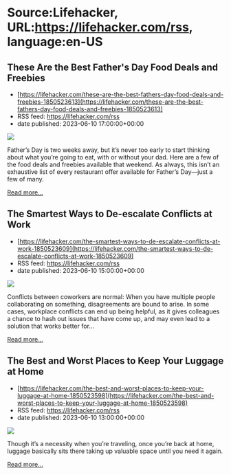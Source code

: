 # Source:Lifehacker, URL:https://lifehacker.com/rss, language:en-US

## These Are the Best Father's Day Food Deals and Freebies
 - [https://lifehacker.com/these-are-the-best-fathers-day-food-deals-and-freebies-1850523613](https://lifehacker.com/these-are-the-best-fathers-day-food-deals-and-freebies-1850523613)
 - RSS feed: https://lifehacker.com/rss
 - date published: 2023-06-10 17:00:00+00:00

<img class="type:primaryImage" src="https://i.kinja-img.com/gawker-media/image/upload/s--aZOL7hkI--/c_fit,fl_progressive,q_80,w_636/372d0ae33182c5bdc16d0680523f83b4.jpg" /><p>Father’s Day is two weeks away, but it’s never too early to start thinking about what you’re going to eat, with or without your dad. Here are a few of the food deals and freebies available that weekend. As always, this isn’t an exhaustive list of every restaurant offer available for Father’s Day—just a few of many.</p><p><a href="https://lifehacker.com/these-are-the-best-fathers-day-food-deals-and-freebies-1850523613">Read more...</a></p>

## The Smartest Ways to De-escalate Conflicts at Work
 - [https://lifehacker.com/the-smartest-ways-to-de-escalate-conflicts-at-work-1850523609](https://lifehacker.com/the-smartest-ways-to-de-escalate-conflicts-at-work-1850523609)
 - RSS feed: https://lifehacker.com/rss
 - date published: 2023-06-10 15:00:00+00:00

<img class="type:primaryImage" src="https://i.kinja-img.com/gawker-media/image/upload/s--b9Ie01od--/c_fit,fl_progressive,q_80,w_636/7263ff7f1ba484c608b676da5877b045.jpg" /><p>Conflicts between coworkers are normal: When you have multiple people collaborating on something, disagreements are bound to arise. In some cases, workplace conflicts can end up being helpful, as it gives colleagues a chance to hash out issues that have come up, and may even lead to a solution that works better for…</p><p><a href="https://lifehacker.com/the-smartest-ways-to-de-escalate-conflicts-at-work-1850523609">Read more...</a></p>

## The Best and Worst Places to Keep Your Luggage at Home
 - [https://lifehacker.com/the-best-and-worst-places-to-keep-your-luggage-at-home-1850523598](https://lifehacker.com/the-best-and-worst-places-to-keep-your-luggage-at-home-1850523598)
 - RSS feed: https://lifehacker.com/rss
 - date published: 2023-06-10 13:00:00+00:00

<img class="type:primaryImage" src="https://i.kinja-img.com/gawker-media/image/upload/s--Ijrb9axf--/c_fit,fl_progressive,q_80,w_636/f1464cbfcce3108ed341677270929254.jpg" /><p>Though it’s a necessity when you’re traveling, once you’re back at home, luggage basically sits there taking up valuable space until you need it again. </p><p><a href="https://lifehacker.com/the-best-and-worst-places-to-keep-your-luggage-at-home-1850523598">Read more...</a></p>

